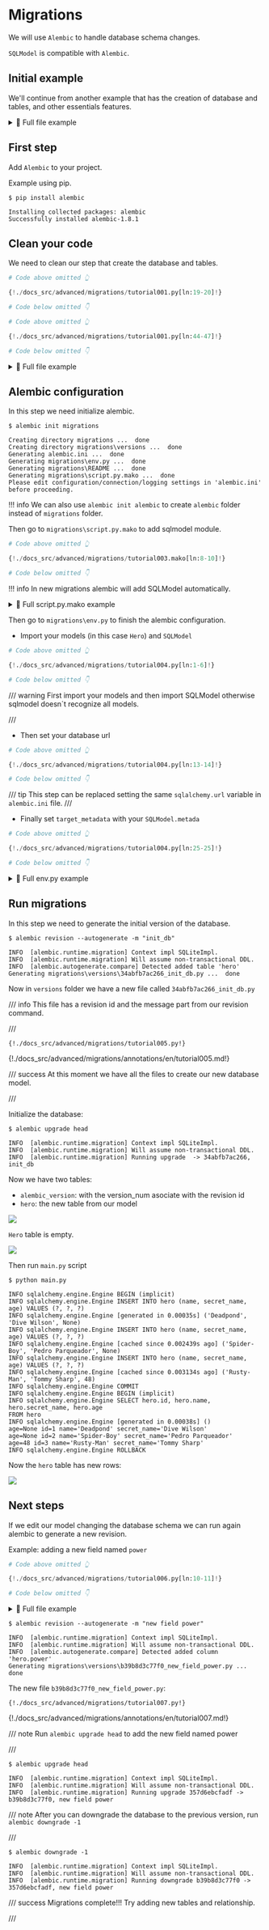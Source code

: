 # Migrations

We will use `Alembic` to handle database schema changes.

`SQLModel` is compatible with `Alembic`.

## Initial example

We'll continue from another example that has the creation of database and tables, and other essentials features.

<details>
<summary>👀 Full file example</summary>

```Python
{!./docs_src/advanced/migrations/tutorial001.py!}
```

</details>

## First step

Add `Alembic` to your project.

Example using pip.

<div class="termy">

```console
$ pip install alembic

Installing collected packages: alembic
Successfully installed alembic-1.8.1
```

</div>

## Clean your code

We need to clean our step that create the database and tables.

```Python hl_lines="3-4"
# Code above omitted 👆

{!./docs_src/advanced/migrations/tutorial001.py[ln:19-20]!}

# Code below omitted 👇
```

```Python hl_lines="4-4"
# Code above omitted 👆

{!./docs_src/advanced/migrations/tutorial001.py[ln:44-47]!}

# Code below omitted 👇
```

<details>
<summary>👀 Full file example</summary>

```Python
{!./docs_src/advanced/migrations/main.py!}
```

</details>

## Alembic configuration

In this step we need initialize alembic.

<div class="termy">

```console
$ alembic init migrations

Creating directory migrations ...  done
Creating directory migrations\versions ...  done
Generating alembic.ini ...  done
Generating migrations\env.py ...  done
Generating migrations\README ...  done
Generating migrations\script.py.mako ...  done
Please edit configuration/connection/logging settings in 'alembic.ini' before proceeding.

```

</div>

!!! info
    We can also use `alembic init alembic` to create `alembic` folder instead of `migrations` folder.

Then go to `migrations\script.py.mako` to add sqlmodel module.

```Python hl_lines="5-5"
# Code above omitted 👆

{!./docs_src/advanced/migrations/tutorial003.mako[ln:8-10]!}

# Code below omitted 👇
```

!!! info
    In new migrations alembic will add SQLModel automatically.

<details>
<summary>👀 Full script.py.mako example</summary>

```Python
{!./docs_src/advanced/migrations/tutorial003.mako!}
```

</details>

Then go to `migrations\env.py` to finish the alembic configuration.

- Import your models (in this case `Hero`) and `SQLModel`

```Python hl_lines="5-6"
# Code above omitted 👆

{!./docs_src/advanced/migrations/tutorial004.py[ln:1-6]!}

# Code below omitted 👇
```

/// warning
    First import your models and then import SQLModel otherwise sqlmodel doesn´t recognize all models.

///

- Then set your database url

```Python hl_lines="4-4"
# Code above omitted 👆

{!./docs_src/advanced/migrations/tutorial004.py[ln:13-14]!}

# Code below omitted 👇
```

/// tip
    This step can be replaced setting the same `sqlalchemy.url` variable in `alembic.ini` file.
///

- Finally set `target_metadata` with your `SQLModel.metada`

```Python hl_lines="3-3"
# Code above omitted 👆

{!./docs_src/advanced/migrations/tutorial004.py[ln:25-25]!}

# Code below omitted 👇
```

<details>
<summary>👀 Full env.py example</summary>

```Python
{!./docs_src/advanced/migrations/tutorial004.py!}
```

</details>

## Run migrations

In this step we need to generate the initial version of the database.

<div class="termy">

```console
$ alembic revision --autogenerate -m "init_db"

INFO  [alembic.runtime.migration] Context impl SQLiteImpl.
INFO  [alembic.runtime.migration] Will assume non-transactional DDL.
INFO  [alembic.autogenerate.compare] Detected added table 'hero'
Generating migrations\versions\34abfb7ac266_init_db.py ...  done
```

</div>

Now in `versions` folder we have a new file called `34abfb7ac266_init_db.py`

/// info
    This file has a revision id and the message part from our revision command.

///

```{ .python .annotate }
{!./docs_src/advanced/migrations/tutorial005.py!}
```

{!./docs_src/advanced/migrations/annotations/en/tutorial005.md!}

/// success
    At this moment we have all the files to create our new database model.

///

Initialize the database:

<div class="termy">

```console
$ alembic upgrade head

INFO  [alembic.runtime.migration] Context impl SQLiteImpl.
INFO  [alembic.runtime.migration] Will assume non-transactional DDL.
INFO  [alembic.runtime.migration] Running upgrade  -> 34abfb7ac266, init_db
```

</div>

Now we have two tables:

- `alembic_version`: with the version_num asociate with the revision id
- `hero`: the new table from our model

<img class="shadow" src="/img/advanced/migrations/migrations001.png">

`Hero` table is empty.

<img class="shadow" src="/img/advanced/migrations/migrations002.png">

Then run `main.py` script

<div class="termy">

```console
$ python main.py

INFO sqlalchemy.engine.Engine BEGIN (implicit)
INFO sqlalchemy.engine.Engine INSERT INTO hero (name, secret_name, age) VALUES (?, ?, ?)
INFO sqlalchemy.engine.Engine [generated in 0.00035s] ('Deadpond', 'Dive Wilson', None)
INFO sqlalchemy.engine.Engine INSERT INTO hero (name, secret_name, age) VALUES (?, ?, ?)
INFO sqlalchemy.engine.Engine [cached since 0.002439s ago] ('Spider-Boy', 'Pedro Parqueador', None)
INFO sqlalchemy.engine.Engine INSERT INTO hero (name, secret_name, age) VALUES (?, ?, ?)
INFO sqlalchemy.engine.Engine [cached since 0.003134s ago] ('Rusty-Man', 'Tommy Sharp', 48)
INFO sqlalchemy.engine.Engine COMMIT
INFO sqlalchemy.engine.Engine BEGIN (implicit)
INFO sqlalchemy.engine.Engine SELECT hero.id, hero.name, hero.secret_name, hero.age
FROM hero
INFO sqlalchemy.engine.Engine [generated in 0.00038s] ()
age=None id=1 name='Deadpond' secret_name='Dive Wilson'
age=None id=2 name='Spider-Boy' secret_name='Pedro Parqueador'
age=48 id=3 name='Rusty-Man' secret_name='Tommy Sharp'
INFO sqlalchemy.engine.Engine ROLLBACK
```

</div>

Now the `hero` table has new rows:

<img class="shadow" src="/img/advanced/migrations/migrations003.png">

## Next steps

If we edit our model changing the database schema we can run again alembic to generate a new revision.

Example: adding a new field named `power`

```Python hl_lines="4-4"
# Code above omitted 👆

{!./docs_src/advanced/migrations/tutorial006.py[ln:10-11]!}

# Code below omitted 👇
```

<details>
<summary>👀 Full file example</summary>

```Python
{!./docs_src/advanced/migrations/tutorial006.py!}
```

</details>

<div class="termy">

```console
$ alembic revision --autogenerate -m "new field power"

INFO  [alembic.runtime.migration] Context impl SQLiteImpl.
INFO  [alembic.runtime.migration] Will assume non-transactional DDL.
INFO  [alembic.autogenerate.compare] Detected added column 'hero.power'
Generating migrations\versions\b39b8d3c77f0_new_field_power.py ...  done
```

</div>

The new file `b39b8d3c77f0_new_field_power.py`:

```{ .python .annotate }
{!./docs_src/advanced/migrations/tutorial007.py!}
```

{!./docs_src/advanced/migrations/annotations/en/tutorial007.md!}

/// note
    Run `alembic upgrade head` to add the new field named power

///

<div class="termy">

```console
$ alembic upgrade head

INFO  [alembic.runtime.migration] Context impl SQLiteImpl.
INFO  [alembic.runtime.migration] Will assume non-transactional DDL.
INFO  [alembic.runtime.migration] Running upgrade 357d6ebcfadf -> b39b8d3c77f0, new field power
```

</div>

/// note
    After you can downgrade the database to the previous version, run `alembic downgrade -1`

///

<div class="termy">

```console
$ alembic downgrade -1

INFO  [alembic.runtime.migration] Context impl SQLiteImpl.
INFO  [alembic.runtime.migration] Will assume non-transactional DDL.
INFO  [alembic.runtime.migration] Running downgrade b39b8d3c77f0 -> 357d6ebcfadf, new field power
```

</div>

/// success
    Migrations complete!!! Try adding new tables and relationship.

///
